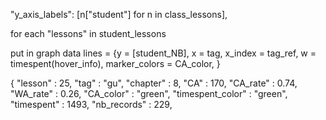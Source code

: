 "y_axis_labels": [n["student"] for n in class_lessons],

for each "lessons" in student_lessons

put in graph data lines = {y = [student_NB], x = tag, x_index = tag_ref, w = timespent(hover_info), marker_colors = CA_color,  }

{
			"lesson" : 25,
			"tag" : "gu",
			"chapter" : 8,
			"CA" : 170,
			"CA_rate" : 0.74,
			"WA_rate" : 0.26,
			"CA_color" : "green",
			"timespent_color" : "green",
			"timespent" : 1493,
			"nb_records" : 229,
